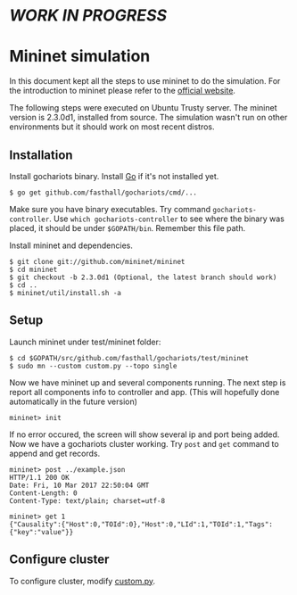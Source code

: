 # ***WORK IN PROGRESS***

# Mininet simulation

In this document kept all the steps to use mininet to do the simulation. For the introduction to mininet please refer to the [official website](http://mininet.org/).

The following steps were executed on Ubuntu Trusty server. The mininet version is 2.3.0d1, installed from source. The simulation wasn't run on other environments but it should work on most recent distros.

## Installation

Install gochariots binary. Install [Go](https://golang.org/doc/install#install) if it's not installed yet.
```
$ go get github.com/fasthall/gochariots/cmd/...
```
Make sure you have binary executables. Try command `gochariots-controller`. Use `which gochariots-controller` to see where the binary was placed, it should be under `$GOPATH/bin`. Remember this file path.

Install mininet and dependencies.
```
$ git clone git://github.com/mininet/mininet
$ cd mininet
$ git checkout -b 2.3.0d1 (Optional, the latest branch should work)
$ cd ..
$ mininet/util/install.sh -a
```
## Setup

Launch mininet under test/mininet folder:
```
$ cd $GOPATH/src/github.com/fasthall/gochariots/test/mininet
$ sudo mn --custom custom.py --topo single
```
Now we have mininet up and several components running. The next step is report all components info to controller and app. (This will hopefully done automatically in the future version)
```
mininet> init
```
If no error occured, the screen will show several ip and port being added. Now we have a gochariots cluster working. Try `post` and `get` command to append and get records.
```
mininet> post ../example.json
HTTP/1.1 200 OK
Date: Fri, 10 Mar 2017 22:50:04 GMT
Content-Length: 0
Content-Type: text/plain; charset=utf-8

mininet> get 1
{"Causality":{"Host":0,"TOId":0},"Host":0,"LId":1,"TOId":1,"Tags":{"key":"value"}}
``` 

## Configure cluster
To configure cluster, modify [custom.py](../test/mininet/custom.py).